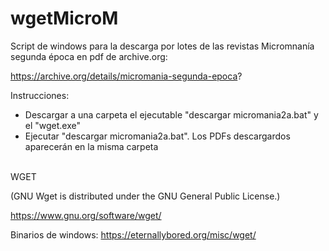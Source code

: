 # wgetMicroM

Script de windows para la descarga por lotes de las revistas Micromnanía segunda época en pdf de archive.org:

https://archive.org/details/micromania-segunda-epoca?

Instrucciones:

- Descargar a una carpeta el ejecutable "descargar micromania2a.bat" y el "wget.exe"
- Ejecutar "descargar micromania2a.bat". Los PDFs descargardos aparecerán en la misma carpeta



<br>
WGET

(GNU Wget is distributed under the GNU General Public License.)

https://www.gnu.org/software/wget/

Binarios de windows: https://eternallybored.org/misc/wget/

